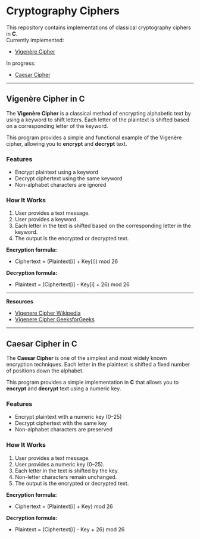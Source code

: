 # Cryptography Ciphers

This repository contains implementations of classical cryptography ciphers in **C**.  
Currently implemented:
- [Vigenère Cipher](#vigenère-cipher-in-c)

In progress:
- [Caesar Cipher](#caesar-cipher-in-c)


---

## Vigenère Cipher in C

The **Vigenère Cipher** is a classical method of encrypting alphabetic text by using a keyword to shift letters. Each letter of the plaintext is shifted based on a corresponding letter of the keyword.

This program provides a simple and functional example of the Vigenère cipher, allowing you to **encrypt** and **decrypt** text.



### Features
- Encrypt plaintext using a keyword
- Decrypt ciphertext using the same keyword
- Non-alphabet characters are ignored



### How It Works
1. User provides a text message.
2. User provides a keyword.
3. Each letter in the text is shifted based on the corresponding letter in the keyword.
4. The output is the encrypted or decrypted text.

**Encryption formula:**  
- Ciphertext = (Plaintext[i] + Key[i]) mod 26

**Decryption formula:**
- Plaintext = (Ciphertext[i] - Key[i] + 26) mod 26

---

**Resources**
- [Vigenere Cipher Wikipedia](https://en.wikipedia.org/wiki/Vigen%C3%A8re_cipher)
- [Vigenere Cipher GeeksforGeeks](https://www.geeksforgeeks.org/dsa/vigenere-cipher/)

---

## Caesar Cipher in C
The **Caesar Cipher** is one of the simplest and most widely known encryption techniques. Each letter in the plaintext is shifted a fixed number of positions down the alphabet.

This program provides a simple implementation in **C** that allows you to **encrypt** and **decrypt** text using a numeric key.

### Features
- Encrypt plaintext with a numeric key (0–25)
- Decrypt ciphertext with the same key
- Non-alphabet characters are preserved

### How It Works
1. User provides a text message.
2. User provides a numeric key (0–25).
3. Each letter in the text is shifted by the key.
4. Non-letter characters remain unchanged.
5. The output is the encrypted or decrypted text.

**Encryption formula:**  
- Ciphertext = (Plaintext[i] + Key) mod 26

**Decryption formula:**  
- Plaintext = (Ciphertext[i] - Key + 26) mod 26

